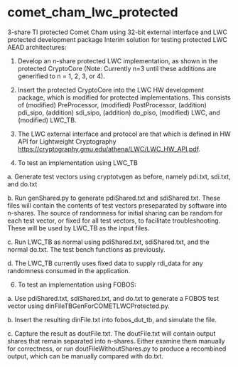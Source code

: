 # comet_cham_lwc_protected
3-share TI protected Comet Cham using 32-bit external interface and LWC protected development package
Interim solution for testing protected LWC AEAD architectures:

1. Develop an n-share protected LWC implementation, as shown in the protected CryptoCore (Note: Currently n=3 until these additions are generified to n = 1, 2, 3, or 4).

2. Insert the protected CryptoCore into the LWC HW development package, which is modified for protected implementations.  This consists of (modified) PreProcessor, (modified) PostProcessor, (addition) pdi_sipo, (addition) sdi_sipo, (addition) do_piso, (modified) LWC, and (modified) LWC_TB.

3. The LWC external interface and protocol are that which is defined in HW API for Lightweight Cryptography https://cryptography.gmu.edu/athena/LWC/LWC_HW_API.pdf.

4. To test an implementation using LWC_TB

a. Generate test vectors using cryptotvgen as before, namely pdi.txt, sdi.txt, and do.txt

b. Run genShared.py to generate pdiShared.txt and sdiShared.txt. These files will contain the contents of test vectors preseparated by software into n-shares.  The source of randomness for initial sharing can be random for each test vector, or fixed for all test vectors, to facilitate troubleshooting.  These will be used by LWC_TB as the input files.

c. Run LWC_TB as normal using pdiShared.txt, sdiShared.txt, and the normal do.txt.  The test bench functions as previously.

d. The LWC_TB currently uses fixed data to supply rdi_data for any randomness consumed in the application.

6. To test an implementation using FOBOS:

a. Use pdiShared.txt, sdiShared.txt, and do.txt to generate a FOBOS test vector using dinFileTBGenForCOMETLWCProtected.py.

b. Insert the resulting dinFile.txt into fobos_dut_tb, and simulate the file.

c. Capture the result as doutFile.txt.  The doutFile.txt will contain output shares that remain separated into n-shares.  Either examine them manually for correctness, or run doutFileWithoutShares.py to produce a recombined output, which can be manually compared with do.txt.

